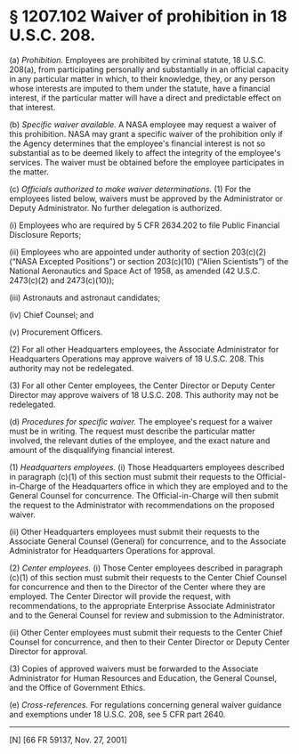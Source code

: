 # § 1207.102   Waiver of prohibition in 18 U.S.C. 208.

(a) *Prohibition.* Employees are prohibited by criminal statute, 18 U.S.C. 208(a), from participating personally and substantially in an official capacity in any particular matter in which, to their knowledge, they, or any person whose interests are imputed to them under the statute, have a financial interest, if the particular matter will have a direct and predictable effect on that interest. 


(b) *Specific waiver available.* A NASA employee may request a waiver of this prohibition. NASA may grant a specific waiver of the prohibition only if the Agency determines that the employee's financial interest is not so substantial as to be deemed likely to affect the integrity of the employee's services. The waiver must be obtained before the employee participates in the matter. 


(c) *Officials authorized to make waiver determinations.* (1) For the employees listed below, waivers must be approved by the Administrator or Deputy Administrator. No further delegation is authorized. 


(i) Employees who are required by 5 CFR 2634.202 to file Public Financial Disclosure Reports; 


(ii) Employees who are appointed under authority of section 203(c)(2) (“NASA Excepted Positions”) or section 203(c)(10) (“Alien Scientists”) of the National Aeronautics and Space Act of 1958, as amended (42 U.S.C. 2473(c)(2) and 2473(c)(10)); 


(iii) Astronauts and astronaut candidates; 


(iv) Chief Counsel; and 


(v) Procurement Officers. 


(2) For all other Headquarters employees, the Associate Administrator for Headquarters Operations may approve waivers of 18 U.S.C. 208. This authority may not be redelegated. 


(3) For all other Center employees, the Center Director or Deputy Center Director may approve waivers of 18 U.S.C. 208. This authority may not be redelegated. 


(d) *Procedures for specific waiver.* The employee's request for a waiver must be in writing. The request must describe the particular matter involved, the relevant duties of the employee, and the exact nature and amount of the disqualifying financial interest. 


(1) *Headquarters employees.* (i) Those Headquarters employees described in paragraph (c)(1) of this section must submit their requests to the Official-in-Charge of the Headquarters office in which they are employed and to the General Counsel for concurrence. The Official-in-Charge will then submit the request to the Administrator with recommendations on the proposed waiver. 


(ii) Other Headquarters employees must submit their requests to the Associate General Counsel (General) for concurrence, and to the Associate Administrator for Headquarters Operations for approval. 


(2) *Center employees.* (i) Those Center employees described in paragraph (c)(1) of this section must submit their requests to the Center Chief Counsel for concurrence and then to the Director of the Center where they are employed. The Center Director will provide the request, with recommendations, to the appropriate Enterprise Associate Administrator and to the General Counsel for review and submission to the Administrator. 


(ii) Other Center employees must submit their requests to the Center Chief Counsel for concurrence, and then to their Center Director or Deputy Center Director for approval. 


(3) Copies of approved waivers must be forwarded to the Associate Administrator for Human Resources and Education, the General Counsel, and the Office of Government Ethics. 


(e) *Cross-references.* For regulations concerning general waiver guidance and exemptions under 18 U.S.C. 208, see 5 CFR part 2640.



---

[N] [66 FR 59137, Nov. 27, 2001]





